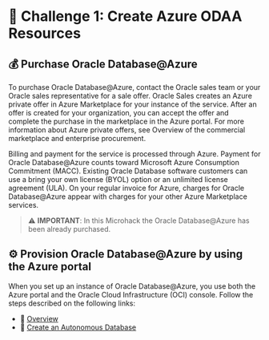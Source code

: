 # 🚀 Challenge 1: Create Azure ODAA Resources

## 💰 Purchase Oracle Database@Azure

To purchase Oracle Database@Azure, contact the Oracle sales team or your Oracle sales representative for a sale offer. Oracle Sales creates an Azure private offer in Azure Marketplace for your instance of the service. After an offer is created for your organization, you can accept the offer and complete the purchase in the marketplace in the Azure portal. For more information about Azure private offers, see Overview of the commercial marketplace and enterprise procurement.

Billing and payment for the service is processed through Azure. Payment for Oracle Database@Azure counts toward Microsoft Azure Consumption Commitment (MACC). Existing Oracle Database software customers can use a bring your own license (BYOL) option or an unlimited license agreement (ULA). On your regular invoice for Azure, charges for Oracle Database@Azure appear with charges for your other Azure Marketplace services.

> ⚠️ **IMPORTANT**: In this Microhack the Oracle Database@Azure has been already purchased.

## ⚙️ Provision Oracle Database@Azure by using the Azure portal

When you set up an instance of Oracle Database@Azure, you use both the Azure portal and the Oracle Cloud Infrastructure (OCI) console.
Follow the steps described on the following links: 

- 📖 [Overview](https://docs.oracle.com/en-us/iaas/Content/database-at-azure/overview.htm)
- 🔧 [Create an Autonomous Database](https://docs.oracle.com/en-us/iaas/Content/database-at-azure/azucr-create-autonomous-database.html)